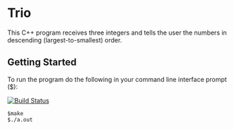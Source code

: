 # Trio

This C++ program receives three integers and tells the user the numbers in descending (largest-to-smallest) order.

## Getting Started

To run the program do the following in your command line interface prompt ($):

[![Build Status](https://travis-ci.org/brandonekbatani/Trio.svg?branch=master)](https://travis-ci.org/brandonekbatani/Trio)
```
$make
$./a.out
```
